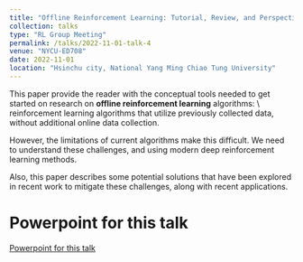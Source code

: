 ```yaml
---
title: "Offline Reinforcement Learning: Tutorial, Review, and Perspectives on Open Problems"
collection: talks
type: "RL Group Meeting"
permalink: /talks/2022-11-01-talk-4
venue: "NYCU-ED708"
date: 2022-11-01
location: "Hsinchu city, National Yang Ming Chiao Tung University"
---
```

This paper provide the reader with the conceptual tools needed to get started on research on **offline reinforcement learning** algorithms: \\
reinforcement learning algorithms that utilize previously collected data, without additional online data collection.

However, the limitations of current algorithms make this difficult.
We need to understand these challenges, and using modern deep reinforcement learning methods.

Also, this paper describes some potential solutions that have been explored in recent
work to mitigate these challenges, along with recent applications.

Powerpoint for this talk
======
[Powerpoint for this talk](https://drive.google.com/file/d/1eV5Xnk_8eCFtB12H_Kig_9PlQLt5Qkkz/view?usp=share_link)
